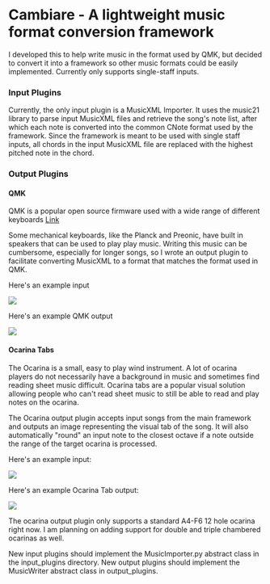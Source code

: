# Cambiare - A lightweight music format conversion framework

I developed this to help write music in the format used by QMK, but decided to convert it into a framework so other music formats could be easily implemented. Currently only supports single-staff inputs. 

### Input Plugins

Currently, the only input plugin is a MusicXML Importer. It uses the music21 library to parse input MusicXML files and retrieve the song's note list, after which each note is converted into the common CNote format used by the framework. Since the framework is meant to be used with single staff inputs, all chords in the input MusicXML file are replaced with the highest pitched note in the chord.

### Output Plugins

#### QMK

QMK is a popular open source firmware used with a wide range of different keyboards  [Link](https://github.com/qmk/qmk_firmware)

Some mechanical keyboards, like the Planck and Preonic, have built in speakers that can be used to play play music. Writing this music can be cumbersome, especially for longer songs, so I wrote an output plugin to facilitate converting MusicXML to a format that matches the format used in QMK.

Here's an example input

![](https://codeandchord-media.s3.amazonaws.com/blog_files/2019/03/19/0e4035fe-72e4-4909-ae0c-809def500a18.PNG)

Here's an example QMK output

![](https://codeandchord-media.s3.amazonaws.com/blog_files/2019/03/19/bb985804-ec77-478a-9248-e71a35d76d32.PNG)
 
#### Ocarina Tabs

The Ocarina is a small, easy to play wind instrument. A lot of ocarina players do not necessarily have a background in music and sometimes find reading sheet music difficult. Ocarina tabs are a popular visual solution allowing people who can't read sheet music to still be able to read and play notes on the ocarina.

The Ocarina output plugin accepts input songs from the main framework and outputs an image representing the visual tab of the song. It will also automatically "round" an input note to the closest octave if a note outside the range of the target ocarina is processed.

Here's an example input:

![](https://codeandchord-media.s3.amazonaws.com/blog_files/2019/03/03/a14acc9a-eb18-4d22-aae6-40b27412b0d2.PNG)

Here's an example Ocarina Tab output:

![](https://codeandchord-media.s3.amazonaws.com/blog_files/2019/03/03/ea034ac9-aa0e-45cb-b7c7-744c3d541096.png)

The ocarina output plugin only supports a standard A4-F6 12 hole ocarina right now. I am planning on adding support for double and triple chambered ocarinas as well.




New input plugins should implement the MusicImporter.py abstract class in the input_plugins directory. New output plugins should implement the MusicWriter abstract class in output_plugins.